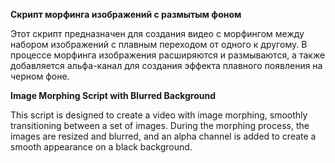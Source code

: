 
**Скрипт морфинга изображений с размытым фоном**

Этот скрипт предназначен для создания видео с морфингом между набором изображений с плавным переходом от одного к другому. В процессе морфинга изображения расширяются и размываются, а также добавляется альфа-канал для создания эффекта плавного появления на черном фоне.



**Image Morphing Script with Blurred Background**

This script is designed to create a video with image morphing, smoothly transitioning between a set of images. During the morphing process, the images are resized and blurred, and an alpha channel is added to create a smooth appearance on a black background.
